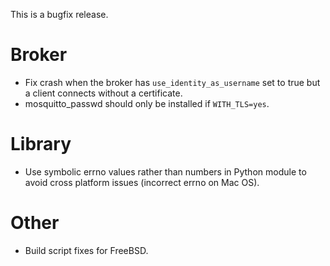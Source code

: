 <!--
.. title: Version 1.0.5 released
.. slug: version-1-0-5-released
.. date: 2012-11-03 12:29:16
.. tags: Releases
.. category:
.. link:
.. description:
.. type: text
-->

This is a bugfix release.

# Broker

* Fix crash when the broker has `use_identity_as_username` set to true but a
  client connects without a certificate.
* mosquitto_passwd should only be installed if `WITH_TLS=yes`.

# Library

* Use symbolic errno values rather than numbers in Python module to avoid
  cross platform issues (incorrect errno on Mac OS).

# Other

* Build script fixes for FreeBSD.
